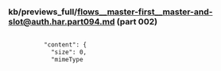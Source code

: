 ### kb/previews_full/flows__master-first__master-and-slot@auth.har.part094.md (part 002)

```md

          "content": {
            "size": 0,
            "mimeType
```

```
